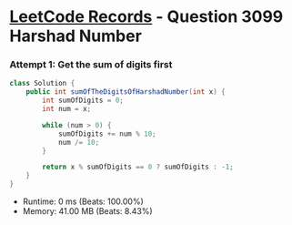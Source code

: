 # [LeetCode Records](../../README.md) - Question 3099 Harshad Number

### Attempt 1: Get the sum of digits first
```java
class Solution {
    public int sumOfTheDigitsOfHarshadNumber(int x) {
        int sumOfDigits = 0;
        int num = x;

        while (num > 0) {
            sumOfDigits += num % 10;
            num /= 10;
        }

        return x % sumOfDigits == 0 ? sumOfDigits : -1;
    }
}
```
- Runtime: 0 ms (Beats: 100.00%)
- Memory: 41.00 MB (Beats: 8.43%)

<br>
